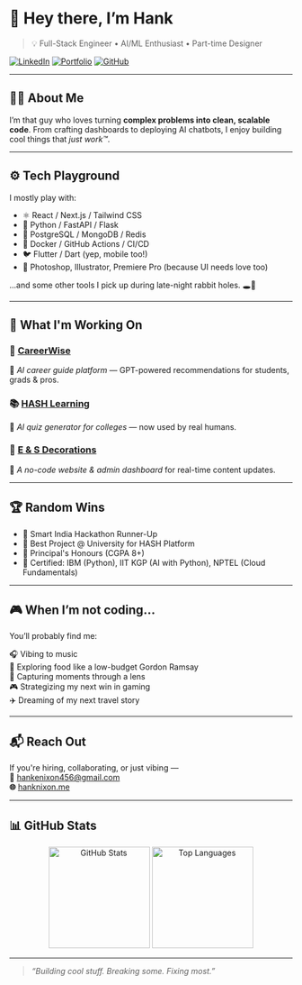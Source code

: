 # 👋 Hey there, I’m Hank

> 💡 Full-Stack Engineer • AI/ML Enthusiast • Part-time Designer 

[![LinkedIn](https://img.shields.io/badge/LinkedIn-blue?style=flat-square&logo=linkedin)](https://www.linkedin.com/in/hanknixon/)
[![Portfolio](https://img.shields.io/badge/Portfolio-Online-green?style=flat-square&logo=vercel)](https://www.hanknixon.me/)
[![GitHub](https://img.shields.io/badge/GitHub-@hanknixon-black?style=flat-square&logo=github)](https://github.com/hanknixon)

---

## 🧑‍💻 About Me

I’m that guy who loves turning **complex problems into clean, scalable code**. From crafting dashboards to deploying AI chatbots, I enjoy building cool things that *just work™*.

---

## ⚙️ Tech Playground

I mostly play with:

- ⚛️ React / Next.js / Tailwind CSS  
- 🐍 Python / FastAPI / Flask  
- 🐘 PostgreSQL / MongoDB / Redis  
- 🐳 Docker / GitHub Actions / CI/CD  
- 🐦 Flutter / Dart (yep, mobile too!)  
- 🎨 Photoshop, Illustrator, Premiere Pro (because UI needs love too)

...and some other tools I pick up during late-night rabbit holes. 🕳️🐇

---

## 🚀 What I'm Working On

### 🎯 [CareerWise](https://github.com/hanknixon/CareerWise)  
🧠 *AI career guide platform* — GPT-powered recommendations for students, grads & pros.  


### 📚 [HASH Learning](https://github.com/hanknixon/Hash)  
🧪 *AI quiz generator for colleges* — now used by real humans.  


### 🎨 [E & S Decorations](https://www.esdecorations.in/)  
🎉 *A no-code website & admin dashboard* for real-time content updates.  

---

## 🏆 Random Wins

- 🥈 Smart India Hackathon Runner-Up  
- 🏅 Best Project @ University for HASH Platform  
- 🧠 Principal's Honours (CGPA 8+)  
- 📜 Certified: IBM (Python), IIT KGP (AI with Python), NPTEL (Cloud Fundamentals)

---

## 🎮 When I’m not coding...

You’ll probably find me:

🎧 Vibing to music  
🍜 Exploring food like a low-budget Gordon Ramsay  
📸 Capturing moments through a lens  
🎮 Strategizing my next win in gaming  
✈️ Dreaming of my next travel story

---

## 📬 Reach Out

If you're hiring, collaborating, or just vibing —  
**📧** hankenixon456@gmail.com  
**🌐** [hanknixon.me](https://www.hanknixon.me/)

---

## 📊 GitHub Stats

<p align="center">
  <img src="https://github-readme-stats.vercel.app/api?username=hanknixon&show_icons=true&theme=github_dark" alt="GitHub Stats" height="180" />
  <img src="https://github-readme-stats.vercel.app/api/top-langs/?username=hanknixon&layout=compact&theme=github_dark" alt="Top Languages" height="180" />
</p>

---

> _“Building cool stuff. Breaking some. Fixing most.”_

